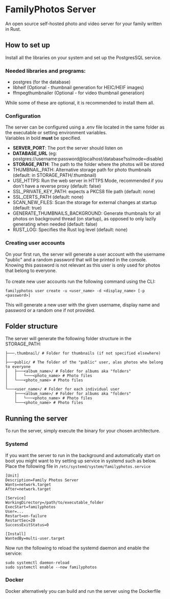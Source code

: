 # FamilyPhotos Server

An open source self-hosted photo and video server for your family written in Rust.

## How to set up
Install all the libraries on your system and set up the PostgresSQL service.

### Needed libraries and programs:
- postgres (for the database)
- libheif (Optional - thumbnail generation for HEIC/HEIF images)
- ffmpegthumbnailer (Optional - for video thumbnail generation)

While some of these are optional, it is recommended to install them all.

### Configuration
The server can be configured using a .env file located in the same folder as the executable or setting environment variables.<br>
Variables in bold **must** be specified.
- **SERVER_PORT**: The port the server should listen on
- **DATABASE_URL** (eg: postgres://username:password@localhost/database?sslmode=disable)
- **STORAGE_PATH**: The path to the folder where the photos will be stored
- THUMBNAIL_PATH: Alternative storage path for photo thumbnails (default: in STORAGE_PATH/.thumbnail)
- USE_HTTPS: Run the web server in HTTPS Mode, recommended if you don't have a reverse proxy (default: false)
- SSL_PRIVATE_KEY_PATH: expects a PKCS8 file path (default: none)
- SSL_CERTS_PATH (default: none)
- SCAN_NEW_FILES: Scan the storage for external changes at startup (default: true)
- GENERATE_THUMBNAILS_BACKGROUND: Generate thumbnails for all photos on background thread (on startup), as opposed to only lazily generating when needed (default: false)
- RUST_LOG: Specifies the Rust log level (default: none)

### Creating user accounts
On your first run, the server will generate a user account with the username "public" and a random password that will be printed in the console.<br>
Knowing this password is not relevant as this user is only used for photos that belong to everyone.<br><br>
To create new user accounts run the following command using the CLI:<br>
```commandline
familyphotos user create -u <user_name> -d <display_name> [-p <password>]
```
This will generate a new user with the given username, display name and password or a random one if not provided.<br>

## Folder structure
The server will generate the following folder structure in the STORAGE_PATH:
```
├───.thumbnail/ # Folder for thumbnails (if not specified elsewhere)
│
├───public/ # The folder of the "public" user, alas photos who belong to everyone
│   ├───<album_name>/ # Folder for albums aka "folders"
│   │   └───<photo_name> # Photo files
│   └───<photo_name> # Photo files
│
└───<user_name>/ # Folder for each individual user
    ├───<album_name>/ # Folder for albums aka "folders"
    │   └───<photo_name> # Photo files
    └───<photo_name> # Photo files
```

## Running the server

To run the server, simply execute the binary for your chosen architecture.<br>

### Systemd
If you want the server to run in the background and automatically start on boot you might want to try setting up service in systemd such as below.<br>
Place the following file in `/etc/systemd/system/familyphotos.service`
```
[Unit]
Description=Family Photos Server
Wants=network.target
After=network.target

[Service]
WorkingDirectory=/path/to/executable_folder
ExecStart=familyphotos
User=...
Restart=on-failure
RestartSec=20
SuccessExitStatus=0

[Install]
WantedBy=multi-user.target
```
Now run the following to reload the systemd daemon and enable the service:
```commandline
sudo systemctl daemon-reload
sudo systemctl enable --now familyphotos
```

### Docker
Docker alternatively you can build and run the server using the Dockerfile